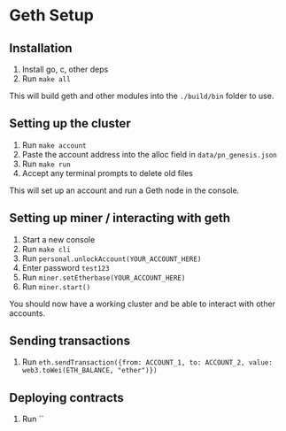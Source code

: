 # Geth Setup
## Installation
1. Install go, c, other deps
2. Run `make all`

This will build geth and other modules into the `./build/bin` folder to use.

## Setting up the cluster
1. Run `make account`
2. Paste the account address into the alloc field in `data/pn_genesis.json`
3. Run `make run`
4. Accept any terminal prompts to delete old files

This will set up an account and run a Geth node in the console.

## Setting up miner / interacting with geth
1. Start a new console
2. Run `make cli`
3. Run `personal.unlockAccount(YOUR_ACCOUNT_HERE)`
4. Enter password `test123`
5. Run `miner.setEtherbase(YOUR_ACCOUNT_HERE)`
6. Run `miner.start()`

You should now have a working cluster and be able to interact with other accounts.

## Sending transactions
1. Run `eth.sendTransaction({from: ACCOUNT_1, to: ACCOUNT_2, value: web3.toWei(ETH_BALANCE, "ether")})`

## Deploying contracts
1. Run ``